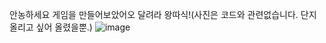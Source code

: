 안농하세요
게임을 만들어보았어오
달려라 왕따식!(사진은 코드와 관련없습니다. 단지 올리고 싶어 올렸을뿐.)
![image](https://github.com/user-attachments/assets/0a441fd8-3b6c-400b-83f5-99b05a036165)

